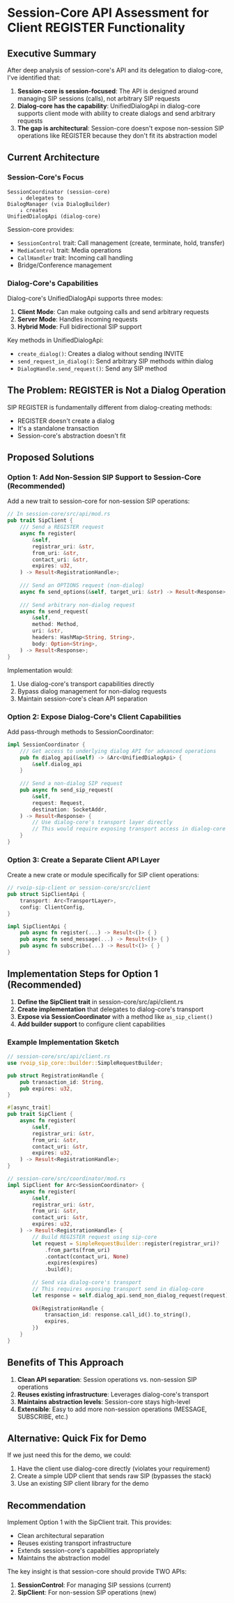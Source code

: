 # Session-Core API Assessment for Client REGISTER Functionality

## Executive Summary

After deep analysis of session-core's API and its delegation to dialog-core, I've identified that:

1. **Session-core is session-focused**: The API is designed around managing SIP sessions (calls), not arbitrary SIP requests
2. **Dialog-core has the capability**: UnifiedDialogApi in dialog-core supports client mode with ability to create dialogs and send arbitrary requests
3. **The gap is architectural**: Session-core doesn't expose non-session SIP operations like REGISTER because they don't fit its abstraction model

## Current Architecture

### Session-Core's Focus
```
SessionCoordinator (session-core)
    ↓ delegates to
DialogManager (via DialogBuilder)
    ↓ creates
UnifiedDialogApi (dialog-core)
```

Session-core provides:
- `SessionControl` trait: Call management (create, terminate, hold, transfer)
- `MediaControl` trait: Media operations
- `CallHandler` trait: Incoming call handling
- Bridge/Conference management

### Dialog-Core's Capabilities

Dialog-core's UnifiedDialogApi supports three modes:
1. **Client Mode**: Can make outgoing calls and send arbitrary requests
2. **Server Mode**: Handles incoming requests
3. **Hybrid Mode**: Full bidirectional SIP support

Key methods in UnifiedDialogApi:
- `create_dialog()`: Creates a dialog without sending INVITE
- `send_request_in_dialog()`: Send arbitrary SIP methods within dialog
- `DialogHandle.send_request()`: Send any SIP method

## The Problem: REGISTER is Not a Dialog Operation

SIP REGISTER is fundamentally different from dialog-creating methods:
- REGISTER doesn't create a dialog
- It's a standalone transaction
- Session-core's abstraction doesn't fit

## Proposed Solutions

### Option 1: Add Non-Session SIP Support to Session-Core (Recommended)

Add a new trait to session-core for non-session SIP operations:

```rust
// In session-core/src/api/mod.rs
pub trait SipClient {
    /// Send a REGISTER request
    async fn register(
        &self,
        registrar_uri: &str,
        from_uri: &str,
        contact_uri: &str,
        expires: u32,
    ) -> Result<RegistrationHandle>;
    
    /// Send an OPTIONS request (non-dialog)
    async fn send_options(&self, target_uri: &str) -> Result<Response>;
    
    /// Send arbitrary non-dialog request
    async fn send_request(
        &self,
        method: Method,
        uri: &str,
        headers: HashMap<String, String>,
        body: Option<String>,
    ) -> Result<Response>;
}
```

Implementation would:
1. Use dialog-core's transport capabilities directly
2. Bypass dialog management for non-dialog requests
3. Maintain session-core's clean API separation

### Option 2: Expose Dialog-Core's Client Capabilities

Add pass-through methods to SessionCoordinator:

```rust
impl SessionCoordinator {
    /// Get access to underlying dialog API for advanced operations
    pub fn dialog_api(&self) -> &Arc<UnifiedDialogApi> {
        &self.dialog_api
    }
    
    /// Send a non-dialog SIP request
    pub async fn send_sip_request(
        &self,
        request: Request,
        destination: SocketAddr,
    ) -> Result<Response> {
        // Use dialog-core's transport layer directly
        // This would require exposing transport access in dialog-core
    }
}
```

### Option 3: Create a Separate Client API Layer

Create a new crate or module specifically for SIP client operations:

```rust
// rvoip-sip-client or session-core/src/client
pub struct SipClientApi {
    transport: Arc<TransportLayer>,
    config: ClientConfig,
}

impl SipClientApi {
    pub async fn register(...) -> Result<()> { }
    pub async fn send_message(...) -> Result<()> { }
    pub async fn subscribe(...) -> Result<()> { }
}
```

## Implementation Steps for Option 1 (Recommended)

1. **Define the SipClient trait** in session-core/src/api/client.rs
2. **Create implementation** that delegates to dialog-core's transport
3. **Expose via SessionCoordinator** with a method like `as_sip_client()`
4. **Add builder support** to configure client capabilities

### Example Implementation Sketch

```rust
// session-core/src/api/client.rs
use rvoip_sip_core::builder::SimpleRequestBuilder;

pub struct RegistrationHandle {
    pub transaction_id: String,
    pub expires: u32,
}

#[async_trait]
pub trait SipClient {
    async fn register(
        &self,
        registrar_uri: &str,
        from_uri: &str,
        contact_uri: &str,
        expires: u32,
    ) -> Result<RegistrationHandle>;
}

// session-core/src/coordinator/mod.rs
impl SipClient for Arc<SessionCoordinator> {
    async fn register(
        &self,
        registrar_uri: &str,
        from_uri: &str,
        contact_uri: &str,
        expires: u32,
    ) -> Result<RegistrationHandle> {
        // Build REGISTER request using sip-core
        let request = SimpleRequestBuilder::register(registrar_uri)?
            .from_parts(from_uri)
            .contact(contact_uri, None)
            .expires(expires)
            .build();
        
        // Send via dialog-core's transport
        // This requires exposing transport send in dialog-core
        let response = self.dialog_api.send_non_dialog_request(request).await?;
        
        Ok(RegistrationHandle {
            transaction_id: response.call_id().to_string(),
            expires,
        })
    }
}
```

## Benefits of This Approach

1. **Clean API separation**: Session operations vs. non-session SIP operations
2. **Reuses existing infrastructure**: Leverages dialog-core's transport
3. **Maintains abstraction levels**: Session-core stays high-level
4. **Extensible**: Easy to add more non-session operations (MESSAGE, SUBSCRIBE, etc.)

## Alternative: Quick Fix for Demo

If we just need this for the demo, we could:

1. Have the client use dialog-core directly (violates your requirement)
2. Create a simple UDP client that sends raw SIP (bypasses the stack)
3. Use an existing SIP client library for the demo

## Recommendation

Implement Option 1 with the SipClient trait. This provides:
- Clean architectural separation
- Reuses existing transport infrastructure  
- Extends session-core's capabilities appropriately
- Maintains the abstraction model

The key insight is that session-core should provide TWO APIs:
1. **SessionControl**: For managing SIP sessions (current)
2. **SipClient**: For non-session SIP operations (new) 